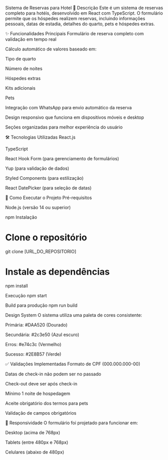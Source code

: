 Sistema de Reservas para Hotel
📝 Descrição
Este é um sistema de reservas completo para hotéis, desenvolvido em React com TypeScript. O formulário permite que os hóspedes realizem reservas, incluindo informações pessoais, datas de estadia, detalhes do quarto, pets e hóspedes extras.

✨ Funcionalidades Principais
Formulário de reserva completo com validação em tempo real

Cálculo automático de valores baseado em:

Tipo de quarto

Número de noites

Hóspedes extras

Kits adicionais

Pets

Integração com WhatsApp para envio automático da reserva

Design responsivo que funciona em dispositivos móveis e desktop

Seções organizadas para melhor experiência do usuário

🛠 Tecnologias Utilizadas
React.js

TypeScript

React Hook Form (para gerenciamento de formulários)

Yup (para validação de dados)

Styled Components (para estilização)

React DatePicker (para seleção de datas)

🚀 Como Executar o Projeto
Pré-requisitos

Node.js (versão 14 ou superior)

npm
Instalação


# Clone o repositório
git clone [URL_DO_REPOSITORIO]

# Instale as dependências
npm install

Execução
npm start

Build para produção
npm run build

Design System
O sistema utiliza uma paleta de cores consistente:

Primária: #DAA520 (Dourado)

Secundária: #2c3e50 (Azul escuro)

Erros: #e74c3c (Vermelho)

Sucesso: #2E8B57 (Verde)

✅ Validações Implementadas
Formato de CPF (000.000.000-00)

Datas de check-in não podem ser no passado

Check-out deve ser após check-in

Mínimo 1 noite de hospedagem

Aceite obrigatório dos termos para pets

Validação de campos obrigatórios

📱 Responsividade
O formulário foi projetado para funcionar em:

Desktop (acima de 768px)

Tablets (entre 480px e 768px)

Celulares (abaixo de 480px)
